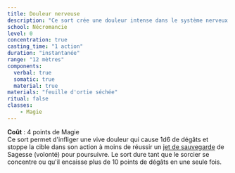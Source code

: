 ```yaml
---
title: Douleur nerveuse
description: "Ce sort crée une douleur intense dans le système nerveux de la cible."
school: Nécromancie
level: 0
concentration: true
casting_time: "1 action"
duration: "instantanée"
range: "12 mètres"
components:
  verbal: true
  somatic: true
  material: true
materials: "feuille d'ortie séchée"
ritual: false
classes:
    - Magie
---
```

**Coût** : 4 points de Magie  
Ce sort permet d'infliger une vive douleur qui cause 1d6 de dégâts et stoppe la cible dans son action à moins de réussir un [jet de sauvegarde](/utiliser-les-caracteristiques/#jets-de-sauvegarde) de Sagesse (volonté) pour poursuivre. Le sort dure tant que le sorcier se concentre ou qu'il encaisse plus de 10 points de dégâts en une seule fois.    
